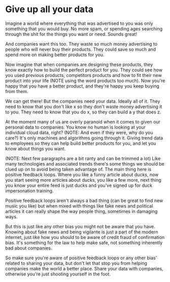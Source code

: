# Give up all your data

Imagine a world where everything that was advertised to you was only something that you would buy. No more spam, or spending ages searching through the shit for the things you want or need. Sounds great!

And companies want this too. They waste so much money advertising to people who will never buy their products. They could save so much and spend more on making better products for you.

Now imagine that when companies are designing these products, they know exactly how to build the perfect product for you. They could see how you used previous products, competitors products and how to fit their new product into your life (NOTE using the word products too much). Now you're happy that you have a better product, and they're happy you keep buying from them.

We can get there! But the companies need your data. Ideally all of it. They need to know that you don't like x so they don't waste money advertising it to you. They need to know that you do x, so they can build a y that does z.

At the moment many of us are overly paranoid when it comes to given our personal data to companies. You know no human is looking at your individual cloud data, right? (NOTE: And even if they were, why do you care?) It's only machines and algorithms going through it. Giving trend data to employees so they can help build better products for you, and let you know about things you want.

(NOTE: Next few paragraphs are a bit ranty and can be trimmed a lot)
Like many technologies and associated trends there's some things we should be clued up on to avoid being taken advantage of. The main thing here is positive feedback loops. Where you like a funny article about ducks, now you start seeing more articles about ducks, you like a few more, next thing you know your entire feed is just ducks and you've signed up for duck impersonation training.

Positive feedback loops aren't always a bad thing (can be great to find new music you like) but when mixed with things like fake news and political articles it can really shape the way people thing, sometimes in damaging ways.

But this is just like any other bias you might not be aware that you have. Knowing about fake news and being vigilante is just a part of the modern internet, just like how you should to be aware of credit fraud of confirmation bias. It's something for the law to help make safe, not something inherently bad about companies.

So make sure you're aware of positive feedback loops or any other bias' related to sharing your data, but don't let that stop you from helping companies make the world a better place. Share your data with companies, otherwise you're just shooting yourself in the foot.